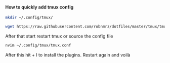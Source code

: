 #### How to quickly add tmux config


```bash
mkdir ~/.config/tmux/
```

```bash
wget https://raw.githubusercontent.com/robnmrz/dotfiles/master/tmux/tmux.conf -P ~/.config/tmux/
```

After that start restart tmux or source the config file

```bash
nvim ~/.config/tmux/tmux.conf
```
After this hit <leader> + I to install the plugins. Restart again and voilà

